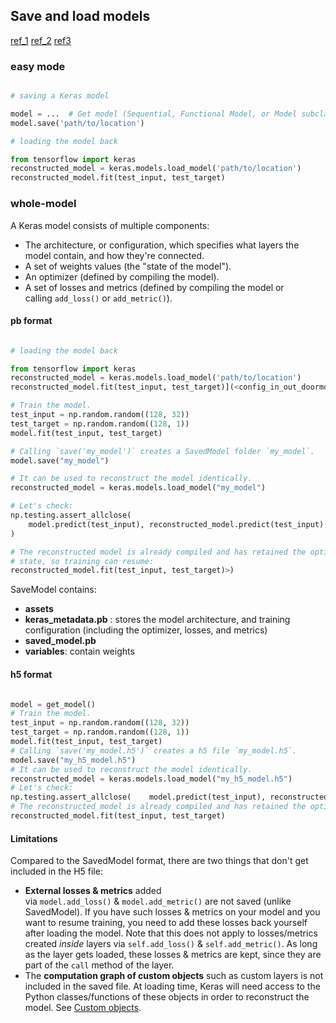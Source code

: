 ## Save and load models

[ref_1](https://www.tensorflow.org/guide/keras/save_and_serialize)
[ref_2](https://machinelearningmastery.com/save-load-keras-deep-learning-models/)
[ref3](https://stackoverflow.com/questions/66827371/difference-between-tf-saved-model-savemodel-path-to-dir-and-tf-keras-model-sa)

### easy mode
```python

# saving a Keras model

model = ...  # Get model (Sequential, Functional Model, or Model subclass)
model.save('path/to/location')

# loading the model back 

from tensorflow import keras
reconstructed_model = keras.models.load_model('path/to/location')
reconstructed_model.fit(test_input, test_target)

```

### whole-model

A Keras model consists of multiple components:

-   The architecture, or configuration, which specifies what layers the model contain, and how they're connected.
-   A set of weights values (the "state of the model").
-   An optimizer (defined by compiling the model).
-   A set of losses and metrics (defined by compiling the model or calling `add_loss()` or `add_metric()`).

#### pb format 
```python

# loading the model back 

from tensorflow import keras
reconstructed_model = keras.models.load_model('path/to/location')
reconstructed_model.fit(test_input, test_target)](<config_in_out_doormodel = get_model()

# Train the model.
test_input = np.random.random((128, 32))
test_target = np.random.random((128, 1))
model.fit(test_input, test_target)

# Calling `save('my_model')` creates a SavedModel folder `my_model`.
model.save("my_model")

# It can be used to reconstruct the model identically.
reconstructed_model = keras.models.load_model("my_model")

# Let's check:
np.testing.assert_allclose(
    model.predict(test_input), reconstructed_model.predict(test_input)
)

# The reconstructed model is already compiled and has retained the optimizer
# state, so training can resume:
reconstructed_model.fit(test_input, test_target)>)

```


SaveModel contains:
- **assets**
- **keras_metadata.pb** : stores the model architecture, and training configuration (including the optimizer, losses, and metrics)
- **saved_model.pb**
- **variables**: contain weights

#### h5 format
```python

model = get_model()
# Train the model.
test_input = np.random.random((128, 32))
test_target = np.random.random((128, 1))
model.fit(test_input, test_target)
# Calling `save('my_model.h5')` creates a h5 file `my_model.h5`.
model.save("my_h5_model.h5")
# It can be used to reconstruct the model identically.
reconstructed_model = keras.models.load_model("my_h5_model.h5")
# Let's check:
np.testing.assert_allclose(    model.predict(test_input), reconstructed_model.predict(test_input))
# The reconstructed model is already compiled and has retained the optimizer# state, so training can resume:
reconstructed_model.fit(test_input, test_target)
```

#### Limitations

Compared to the SavedModel format, there are two things that don't get included in the H5 file:

-   **External losses & metrics** added via `model.add_loss()` & `model.add_metric()` are not saved (unlike SavedModel). If you have such losses & metrics on your model and you want to resume training, you need to add these losses back yourself after loading the model. Note that this does not apply to losses/metrics created _inside_ layers via `self.add_loss()` & `self.add_metric()`. As long as the layer gets loaded, these losses & metrics are kept, since they are part of the `call` method of the layer.
-   The **computation graph of custom objects** such as custom layers is not included in the saved file. At loading time, Keras will need access to the Python classes/functions of these objects in order to reconstruct the model. See [Custom objects](https://www.tensorflow.org/guide/keras/save_and_serialize#custom-objects).